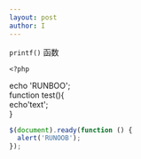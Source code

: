 ```yaml
---
layout: post
author: I
---
```

`printf()` 函数    

    <?php
  echo 'RUNBOO';    
  function test(){    
    echo'text';    
  }     
  
  ```javascript
$(document).ready(function () {
    alert('RUNOOB');
});
```

